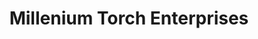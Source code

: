 ---
title: "Millenium Torch Enterprises"
url: /rosario/millenium-torch-enterprises/
shop: hardware
---